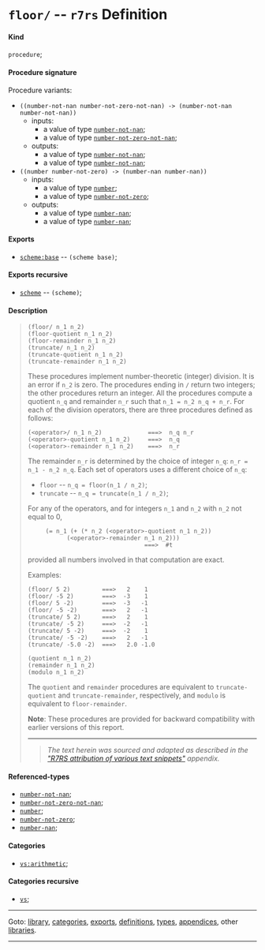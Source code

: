 

<a id='definition__r7rs__floor_2f'></a>

# `floor/` -- `r7rs` Definition


<a id='definition__r7rs__floor_2f__kind'></a>

#### Kind

`procedure`;


<a id='definition__r7rs__floor_2f__procedure-signature'></a>

#### Procedure signature

Procedure variants:
 * `((number-not-nan number-not-zero-not-nan) -> (number-not-nan number-not-nan))`
   * inputs:
     * a value of type [`number-not-nan`](../../r7rs/types/number-not-nan.md#type__r7rs__number-not-nan);
     * a value of type [`number-not-zero-not-nan`](../../r7rs/types/number-not-zero-not-nan.md#type__r7rs__number-not-zero-not-nan);
   * outputs:
     * a value of type [`number-not-nan`](../../r7rs/types/number-not-nan.md#type__r7rs__number-not-nan);
     * a value of type [`number-not-nan`](../../r7rs/types/number-not-nan.md#type__r7rs__number-not-nan);
 * `((number number-not-zero) -> (number-nan number-nan))`
   * inputs:
     * a value of type [`number`](../../r7rs/types/number.md#type__r7rs__number);
     * a value of type [`number-not-zero`](../../r7rs/types/number-not-zero.md#type__r7rs__number-not-zero);
   * outputs:
     * a value of type [`number-nan`](../../r7rs/types/number-nan.md#type__r7rs__number-nan);
     * a value of type [`number-nan`](../../r7rs/types/number-nan.md#type__r7rs__number-nan);


<a id='definition__r7rs__floor_2f__exports'></a>

#### Exports

 * [`scheme:base`](../../r7rs/exports/scheme_3a_base.md#export__r7rs__scheme_3a_base) -- `(scheme base)`;


<a id='definition__r7rs__floor_2f__exports-recursive'></a>

#### Exports recursive

 * [`scheme`](../../r7rs/exports/scheme.md#export__r7rs__scheme) -- `(scheme)`;


<a id='definition__r7rs__floor_2f__description'></a>

#### Description

> ````
> (floor/ n_1 n_2)
> (floor-quotient n_1 n_2)
> (floor-remainder n_1 n_2)
> (truncate/ n_1 n_2)
> (truncate-quotient n_1 n_2)
> (truncate-remainder n_1 n_2)
> ````
> 
> 
> These procedures implement
> number-theoretic (integer) division.  It is an error if `n_2` is zero.
> The procedures ending in `/` return two integers; the other
> procedures return an integer.  All the procedures compute a
> quotient `n_q` and remainder `n_r` such that
> `n_1 = n_2 n_q + n_r`.  For each of the
> division operators, there are three procedures defined as follows:
> 
> ````
> (<operator>/ n_1 n_2)             ===>  n_q n_r
> (<operator>-quotient n_1 n_2)     ===>  n_q
> (<operator>-remainder n_1 n_2)    ===>  n_r
> ````
> 
> The remainder `n_r` is determined by the choice of integer
> `n_q`: `n_r = n_1 - n_2 n_q`.  Each set of
> operators uses a different choice of `n_q`:
> 
>  * `floor` -- `n_q = floor(n_1 / n_2)`;
>  * `truncate` -- `n_q = truncate(n_1 / n_2)`;
> 
> For any of the operators, and for integers `n_1` and `n_2`
> with `n_2` not equal to 0,
> ````
>      (= n_1 (+ (* n_2 (<operator>-quotient n_1 n_2))
>            (<operator>-remainder n_1 n_2)))
>                                  ===>  #t
> ````
> provided all numbers involved in that computation are exact.
> 
> Examples:
> 
> ````
> (floor/ 5 2)         ===>   2    1
> (floor/ -5 2)        ===>  -3    1
> (floor/ 5 -2)        ===>  -3   -1
> (floor/ -5 -2)       ===>   2   -1
> (truncate/ 5 2)      ===>   2    1
> (truncate/ -5 2)     ===>  -2   -1
> (truncate/ 5 -2)     ===>  -2    1
> (truncate/ -5 -2)    ===>   2   -1
> (truncate/ -5.0 -2)  ===>   2.0 -1.0
> ````
> 
> 
> 
> 
> ````
> (quotient n_1 n_2)
> (remainder n_1 n_2)
> (modulo n_1 n_2)
> ````
> 
> 
> The `quotient` and `remainder` procedures are equivalent to
> `truncate-quotient` and `truncate-remainder`, respectively, and
> `modulo` is equivalent to `floor-remainder`.
> 
> **Note**:  These procedures are provided for backward compatibility with earlier
> versions of this report.
> 
> 
> ----
> > *The text herein was sourced and adapted as described in the ["R7RS attribution of various text snippets"](../../r7rs/appendices/attribution.md#appendix__r7rs__attribution) appendix.*


<a id='definition__r7rs__floor_2f__referenced-types'></a>

#### Referenced-types

 * [`number-not-nan`](../../r7rs/types/number-not-nan.md#type__r7rs__number-not-nan);
 * [`number-not-zero-not-nan`](../../r7rs/types/number-not-zero-not-nan.md#type__r7rs__number-not-zero-not-nan);
 * [`number`](../../r7rs/types/number.md#type__r7rs__number);
 * [`number-not-zero`](../../r7rs/types/number-not-zero.md#type__r7rs__number-not-zero);
 * [`number-nan`](../../r7rs/types/number-nan.md#type__r7rs__number-nan);


<a id='definition__r7rs__floor_2f__categories'></a>

#### Categories

 * [`vs:arithmetic`](../../vonuvoli/categories/vs_3a_arithmetic.md#category__vonuvoli__vs_3a_arithmetic);


<a id='definition__r7rs__floor_2f__categories-recursive'></a>

#### Categories recursive

 * [`vs`](../../vonuvoli/categories/vs.md#category__vonuvoli__vs);

----

Goto: [library](../../r7rs/_index.md#library__r7rs), [categories](../../r7rs/categories/_index.md#toc__r7rs__categories), [exports](../../r7rs/exports/_index.md#toc__r7rs__exports), [definitions](../../r7rs/definitions/_index.md#toc__r7rs__definitions), [types](../../r7rs/types/_index.md#toc__r7rs__types), [appendices](../../r7rs/appendices/_index.md#toc__r7rs__appendices), other [libraries](../../_libraries.md#toc__libraries).

----

